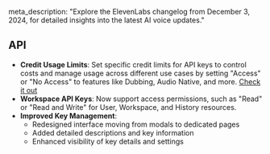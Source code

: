 meta_description: "Explore the ElevenLabs changelog from December 3, 2024, for detailed insights into the latest AI voice updates."

## API

- **Credit Usage Limits**: Set specific credit limits for API keys to control costs and manage usage across different use cases by setting "Access" or "No Access" to features like Dubbing, Audio Native, and more. [Check it out](https://elevenlabs.io/app/settings/api-keys)
- **Workspace API Keys**: Now support access permissions, such as "Read" or "Read and Write" for User, Workspace, and History resources.
- **Improved Key Management**:
  - Redesigned interface moving from modals to dedicated pages
  - Added detailed descriptions and key information
  - Enhanced visibility of key details and settings
